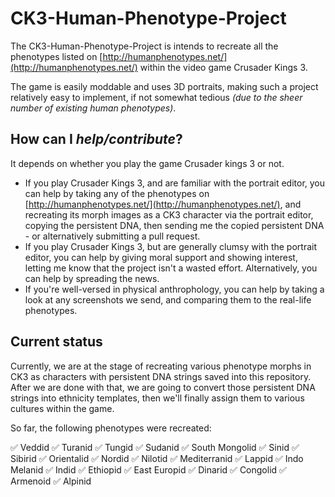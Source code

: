 # CK3-Human-Phenotype-Project

The CK3-Human-Phenotype-Project is intends to recreate all the phenotypes listed on [http://humanphenotypes.net/](http://humanphenotypes.net/) within the video game Crusader Kings 3.

The game is easily moddable and uses 3D portraits, making such a project relatively easy to implement, if not somewhat tedious *(due to the sheer number of existing human phenotypes)*.

## How can I *help/contribute*?

It depends on whether you play the game Crusader kings 3 or not.

* If you play Crusader Kings 3, and are familiar with the portrait editor, you can help by taking any of the phenotypes on [http://humanphenotypes.net/](http://humanphenotypes.net/), and recreating its morph images as a CK3 character via the portrait editor, copying the persistent DNA, then sending me the copied persistent DNA - or alternatively submitting a pull request.
* If you play Crusader Kings 3, but are generally clumsy with the portrait editor, you can help by giving moral support and showing interest, letting me know that the project isn't a wasted effort. Alternatively, you can  help by spreading the news.
* If you're well-versed in physical anthrophology, you can help by taking a look at any screenshots we send, and comparing them to the real-life phenotypes.

## Current status

Currently, we are at the stage of recreating various phenotype morphs in CK3 as characters with persistent DNA strings saved into this repository. After we are done with that, we are going to convert those persistent DNA strings into ethnicity templates, then we'll finally assign them to various cultures within the game.

So far, the following phenotypes were recreated:

✅ Veddid
✅ Turanid
✅ Tungid
✅ Sudanid
✅ South Mongolid
✅ Sinid
✅ Sibirid
✅ Orientalid
✅ Nordid
✅ Nilotid
✅ Mediterranid
✅ Lappid
✅ Indo Melanid
✅ Indid
✅ Ethiopid
✅ East Europid
✅ Dinarid
✅ Congolid
✅ Armenoid
✅ Alpinid
